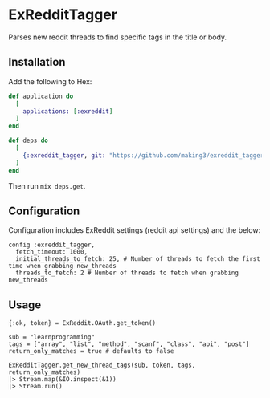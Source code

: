# ExRedditTagger

Parses new reddit threads to find specific tags in the title or body.

## Installation

Add the following to Hex:

```elixir
def application do
  [
    applications: [:exreddit]
  ]
end

def deps do
  [
    {:exreddit_tagger, git: "https://github.com/making3/exreddit_tagger.git", branch: "master"}
  ]
end

```

Then run `mix deps.get`.

## Configuration

Configuration includes ExReddit settings (reddit api settings) and the below:

    config :exreddit_tagger,
      fetch_timeout: 1000,
      initial_threads_to_fetch: 25, # Number of threads to fetch the first time when grabbing new_threads
      threads_to_fetch: 2 # Number of threads to fetch when grabbing new_threads

## Usage

    {:ok, token} = ExReddit.OAuth.get_token()

    sub = "learnprogramming"
    tags = ["array", "list", "method", "scanf", "class", "api", "post"]
    return_only_matches = true # defaults to false

    ExRedditTagger.get_new_thread_tags(sub, token, tags, return_only_matches)
    |> Stream.map(&IO.inspect(&1))
    |> Stream.run()
